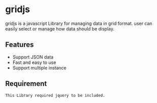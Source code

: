 # gridjs

gridjs is a javascript Library for managing data in grid format.
user can easily select or manage how data should be display.

## Features

- Support JSON data
- Fast and easy to use
- Support multiple instance

## Requirement

```bash
This Library required jquery to be included.
```